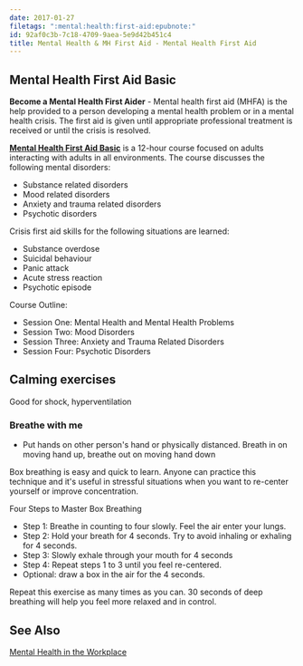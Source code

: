 ```yaml
---
date: 2017-01-27
filetags: ":mental:health:first-aid:epubnote:"
id: 92af0c3b-7c18-4709-9aea-5e9d42b451c4
title: Mental Health & MH First Aid - Mental Health First Aid
---
```


## Mental Health First Aid Basic

**Become a Mental Health First Aider** - Mental health first aid (MHFA)
is the help provided to a person developing a mental health problem or
in a mental health crisis. The first aid is given until appropriate
professional treatment is received or until the crisis is resolved.

[**Mental Health First Aid
Basic**](https://openingminds.md/training/mhfa/) is a 12-hour course
focused on adults interacting with adults in all environments. The
course discusses the following mental disorders:

- Substance related disorders
- Mood related disorders
- Anxiety and trauma related disorders
- Psychotic disorders

Crisis first aid skills for the following situations are learned:

- Substance overdose
- Suicidal behaviour
- Panic attack
- Acute stress reaction
- Psychotic episode

Course Outline:

- Session One: Mental Health and Mental Health Problems
- Session Two: Mood Disorders
- Session Three: Anxiety and Trauma Related Disorders
- Session Four: Psychotic Disorders

## Calming exercises

Good for shock, hyperventilation

### Breathe with me

- Put hands on other person's hand or physically distanced. Breath in on
  moving hand up, breathe out on moving hand down

Box breathing is easy and quick to learn. Anyone can practice this
technique and it's useful in stressful situations when you want to
re-center yourself or improve concentration.

Four Steps to Master Box Breathing

- Step 1: Breathe in counting to four slowly. Feel the air enter your
  lungs.
- Step 2: Hold your breath for 4 seconds. Try to avoid inhaling or
  exhaling for 4 seconds.
- Step 3: Slowly exhale through your mouth for 4 seconds
- Step 4: Repeat steps 1 to 3 until you feel re-centered.
- Optional: draw a box in the air for the 4 seconds.

Repeat this exercise as many times as you can. 30 seconds of deep
breathing will help you feel more relaxed and in control.

## See Also

[Mental Health in the
Workplace](../158-psychology-applied-health-mental-first-aid-in-the-workplace)
